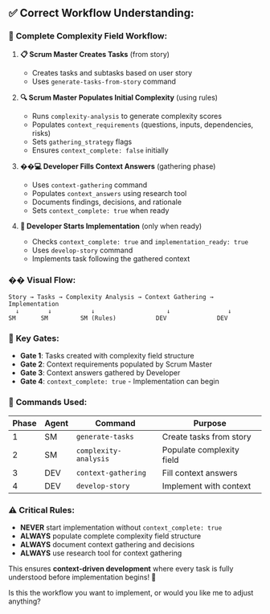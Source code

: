 ## ✅ **Correct Workflow Understanding:**

### 🔄 **Complete Complexity Field Workflow:**

1. **📋 Scrum Master Creates Tasks** (from story)
   - Creates tasks and subtasks based on user story
   - Uses `generate-tasks-from-story` command

2. **🔍 Scrum Master Populates Initial Complexity** (using rules)
   - Runs `complexity-analysis` to generate complexity scores
   - Populates `context_requirements` (questions, inputs, dependencies, risks)
   - Sets `gathering_strategy` flags
   - Ensures `context_complete: false` initially

3. **��‍💻 Developer Fills Context Answers** (gathering phase)
   - Uses `context-gathering` command
   - Populates `context_answers` using research tool
   - Documents findings, decisions, and rationale
   - Sets `context_complete: true` when ready

4. **🚀 Developer Starts Implementation** (only when ready)
   - Checks `context_complete: true` and `implementation_ready: true`
   - Uses `develop-story` command
   - Implements task following the gathered context

### �� **Visual Flow:**

```
Story → Tasks → Complexity Analysis → Context Gathering → Implementation
  ↓        ↓           ↓                    ↓                ↓
SM       SM         SM (Rules)           DEV              DEV
```

### 🎯 **Key Gates:**

- **Gate 1**: Tasks created with complexity field structure
- **Gate 2**: Context requirements populated by Scrum Master
- **Gate 3**: Context answers gathered by Developer
- **Gate 4**: `context_complete: true` - Implementation can begin

### 🔧 **Commands Used:**

| Phase | Agent | Command | Purpose |
|-------|-------|---------|---------|
| 1 | SM | `generate-tasks` | Create tasks from story |
| 2 | SM | `complexity-analysis` | Populate complexity field |
| 3 | DEV | `context-gathering` | Fill context answers |
| 4 | DEV | `develop-story` | Implement with context |

### ⚠️ **Critical Rules:**

- **NEVER** start implementation without `context_complete: true`
- **ALWAYS** populate complete complexity field structure
- **ALWAYS** document context gathering and decisions
- **ALWAYS** use research tool for context gathering

This ensures **context-driven development** where every task is fully understood before implementation begins! 🎉

Is this the workflow you want to implement, or would you like me to adjust anything?
